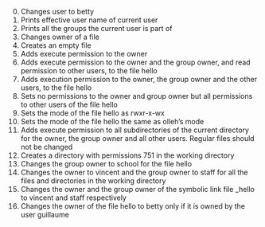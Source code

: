 0. Changes user to betty
1. Prints effective user name of current user
2. Prints all the groups the current user is part of
3. Changes owner of a file
4. Creates an empty file
5. Adds execute permission to the owner
6. Adds execute permission to the owner and the group owner, and read permission to other users, to the file hello
7. Adds execution permission to the owner, the group owner and the other users, to the file hello
8. Sets no permissions to the owner and group owner but all permissions to other users of the file hello
9. Sets the mode of the file hello as rwxr-x-wx
10. Sets the mode of the file hello the same as olleh’s mode
11. Adds execute permission to all subdirectories of the current directory for the owner, the group owner and all other users. Regular files should not be changed
12. Creates a directory with permissions 751 in the working directory
13. Changes the group owner to school for the file hello
14. Changes the owner to vincent and the group owner to staff for all the files and directories in the working directory
15. Changes the owner and the group owner of the symbolic link file _hello to vincent and staff respectively
16. Changes the owner of the file hello to betty only if it is owned by the user guillaume
